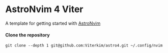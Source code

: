 # AstroNvim 4 Viter

A template for getting started with [AstroNvim](https://github.com/AstroNvim/AstroNvim)


#### Clone the repository

```shell
git clone --depth 1 git@github.com:Viterkim/astro4.git ~/.config/nvim
```

